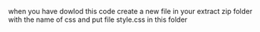 when you have dowlod this code  create a new file in your extract zip folder with the name of css and put file style.css in this folder 
